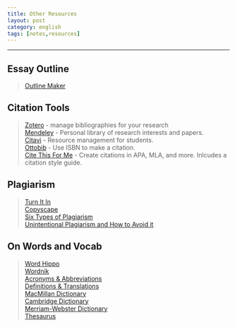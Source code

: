 ```yaml
---
title: Other Resources
layout: post
category: english
tags: [notes,resources]
---
```

--- 

## Essay Outline
> [Outline Maker](http://www.crlsresearchguide.org/NewOutlineMaker/NewOutlineMakerInput.aspx)

## Citation Tools 
> [Zotero](https://www.zotero.org/) - manage bibliographies for your research  
> [Mendeley](https://www.mendeley.com/) - Personal library of research interests and papers.   
> [Citavi](https://www.citavi.com/en/students) - Resource management for students.   
> [Ottobib](http://www.ottobib.com/) - Use ISBN to make a citation.   
> [Cite This For Me](http://www.citethisforme.com/) - Create citations in APA, MLA, and more. Inlcudes a citation style guide.  

## Plagiarism 
> [Turn It In](https://www.turnitin.com/)  
> [Copyscape](https://www.copyscape.com/)  
> [Six Types of Plagiarism](https://www.articlechecker.com/resource/what-are-the-6-types-of-plagiarism/)  
> [Unintentional Plagiarism and How to Avoid it](https://ivypanda.com/blog/how-to-prevent-unintentional-plagiarism/)  


## On Words and Vocab
> [Word Hippo](https://www.wordhippo.com/)  
> [Wordnik](https://www.wordnik.com/)  
> [Acronyms & Abbreviations](https://www.abbreviations.com/)  
> [Definitions & Translations](https://www.definitions.net/)  
> [MacMillan Dictionary](https://www.macmillandictionary.com/)  
> [Cambridge Dictionary](https://dictionary.cambridge.org/)  
> [Merriam-Webster Dictionary](https://www.merriam-webster.com/)   
> [Thesaurus](https://www.thesaurus.com/)   

